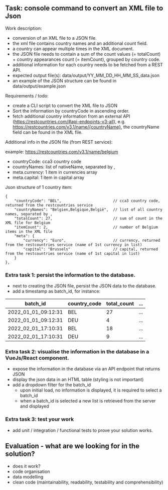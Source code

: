 ## Task: console command to convert an XML file to Json

Work description:

* conversion of an XML file to a JSON file.
* the xml file contains country names and an additional count field.
* a country can appear multiple times in the XML document.
* the JSON file needs to contain a sum of the count values (= totalCount) + country appearances count (= itemCount), grouped by country code. 
* additional information for each country needs to be fetched from a REST API.  
* expected output file(s): data/output/YY_MM_DD_HH_MM_SS_data.json
* an example of the JSON structure can be found in data/output/example.json

Requirements / todo:

* create a CLI script to convert the XML file to JSON
* Sort the information by countryCode in ascending order.
* fetch additional country information from an external API (https://restcountries.com/#api-endpoints-v3-all), e.g. https://restcountries.com/v3.1/name/{countryName}, the countryName field can be found in the XML file.

Additional info in the JSON file (from REST service):

example: https://restcountries.com/v3.1/name/belgium

* countryCode: cca3 country code
* countryNames: list of nativeName, separated by ,
* meta.currency: 1 item in currencies array
* meta.capital: 1 item in capital array

Json structure of 1 country item:

```
{
    "countryCode": "BEL",                       // cca3 country code, returned from the restcountries service
    "countryNames": "Belgien,Belgique,België",  // list of all country names, separated by ,
    "totalCount": 27,                           // sum of count in the XML file for Belgium
    "itemCount": 2,                             // number of Belgium items in the XML file
    "meta": {
        "currency": "Euro",                     // currency, returned from the restcountries service (name of 1st currency in list)
        "capital": "Brussels"                   // capital, returned from the restcountries service (name of 1st capital in list)
    }
},
```

### Extra task 1: persist the information to the database.
* next to creating the JSON file, persist the JSON data to the database.
* add a timestamp as batch_id, for instance:

| batch_id            | country_code | total_count | ... |
| ------------------- | ------------ | ----------- | --- |
| 2022_01_01_09:12:31 | BEL          | 27          | ... |
| 2022_01_01_09:12:31 | DEU          | 4           | ... |
| 2022_02_01_17:10:31 | BEL          | 18          | ... |
| 2022_02_01_17:10:31 | DEU          | 9           | ... |

### Extra task 2: visualise the information in the database in a VueJs/React component.
* expose the information in the database via an API endpoint that returns JSON
* display the json data in an HTML table (styling is not important)
* add a dropdown filter for the batch_id
	* upon initial load, no information is displayed, it is required to select a batch_id 
	* when a batch_id is selected a new list is retrieved from the server and displayed

### Extra task 3: test your work
* add unit / integration / functional tests to prove your solution works.

## Evaluation - what are we looking for in the solution?
* does it work?
* code organisation
* data modelling
* clean code (maintainability, readability, testability and comprehensibility)